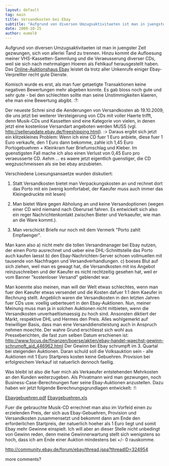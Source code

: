 ```yaml
---
layout: default
tag: main
title: Versandkosten bei Ebay
subtitle: "Aufgrund von diversen Umzugsaktivitaeten ist man in juengster Zeit gezwungen, sich von allerlei Tand zu trennen. Hinzu kommt die Aufloesung meiner VHS-Kassetten-Sammlung und die Veraeusserung diverser CDs, weil sie sich nach mehrmaligen Hoeren als&hellip;"
date: 2009-10-25
author: eumel8
---
```


Aufgrund von diversen Umzugsaktivitaeten ist man in juengster Zeit gezwungen, sich von allerlei Tand zu trennen. Hinzu kommt die Aufloesung meiner VHS-Kassetten-Sammlung und die Veraeusserung diverser CDs, weil sie sich nach mehrmaligen Hoeren als Fehlkauf herausgestellt haben. Das <a href="http://www.ebay.de">Online-Auktionshaus Ebay</a> leistet da trotz aller Unkenrufe einiger Ebay-Verprellter recht gute Dienste. 

Komisch wurde es erst, als man fuer getaetigte Transaktionen keine negativen Bewertungen mehr abgeben konnte. Es gab bloss noch gute und sehr gute - bei den schlechten sollte man seine Unstimmigkeiten klaeren, ehe man eine Bewertung abgibt. :?:

Der neueste Schrei sind die Aenderungen von Versandkosten ab 19.10.2009, die uns jetzt bei weiterer Versteigerung von CDs mit voller Haerte trifft, denn Musik-CDs und Kassetten sind eine Kategorie von vielen, in denen jetzt eine kostenlose Versandart angeboten werden MUSS 
(vgl. http://sellerupdate.ebay.de/freeshipping.html). :>
Daraus ergibt sich jetzt ein klitzekleines Problem: Wenn ich eine CD fuer 1 Euro anbiete, diese fuer 1 Euro verkaufe, den 1 Euro dann bekomme, zahle ich 1,45 Euro Portogebuehren + Kleinkram fuer Briefumschlag und Kleber. Im guenstigsten Fall mache ich also einen Verlust von 0,45 Euro pro veraeusserte CD. Aehm ... es waere jetzt eigentlich guenstiger, die CD wegzuschmeissen als sie bei ebay anzubieten.

Verschiedene Loesungsansaetze wurden diskutiert:
1. Statt Versandkosten bietet man Verpackungskosten an und rechnet dort das Porto mit ein (wenig komfortabel, der Kaeufer muss auch immer das Kleingedruckte mit lesen)

2. Man bietet Ware gegen Abholung an und keine Versandoptionen (wegen einer CD wird niemand nach Oberursel fahren. Es entwickelt sich also ein reger Nachrichtenkontakt zwischen Bieter und Verkaeufer, wie man an die Ware kommt.).

3. Man verschickt Briefe nur noch mit dem Vermerk "Porto zahlt Empfaenger".

Man kann also
a) nicht mehr die tollen Versandmanager bei Ebay nutzen, der einen Porto ausrechnet und ueber eine DHL-Schnittstelle das Porto auch kaufen laesst
b) den Ebay-Nachrichten-Server schoen vollmuellen mit tausende von Nachfragen und Versandverhandlungen.
c) boeses Blut auf sich ziehen, weil man es gewagt hat, die Versandkosten mit ins Angebot reinzuschreiben und der Kaeufer es nicht rechtzeitig gesehen hat, weil er vom Banner "kostenloser Versand" geblendet war. 

Man koennte also meinen, man will der Welt etwas schlechtes, wenn man fuer den Kaeufer etwas versendet und die Kosten dafuer 1:1 dem Kaeufer in Rechnung stellt. 
Angeblich waren die Versandkosten in den letzten Jahren fuer CDs usw. voellig ueberteuert in den Ebay-Auktionen. Nun, meiner Meinung muss man ja in solchen Auktionen nicht mitbieten, wenn die Versandkosten unverhaeltismaessig zu hoch sind. Ansonsten diktiert der Markt, respektive DHL und Hermes den Preis. Alles wohlgemerkt auf freiwilliger Basis, dass man eine Versanddienstleistung auch in Anspruch nehmen moechte.
Der wahre Grund erschliesst sich wohl aus Presseberichten, die fast zum selben Datum erschienen ist:
http://www.focus.de/finanzen/boerse/aktien/ebay-handel-waechst-gewinn-schrumpft_aid_446962.html
Der Gewinn bei Ebay schrumpft im 3. Quartal bei steigenden Auktionen.
Daran schuld soll die Volksauktion sein - alle Auktionen mit 1 Euro Startpreis kosten keine Gebuehren. Provision bei erfolgreichem Verkauf ist natuerlich dennoch faellig.

Was bleibt ist also die fuer mich als Verkaeufer entstehenden Mehrkosten an den Kunden weiterzugeben. Als Privatmann wird man gezwungen, noch Business-Case-Berechnungen fuer seine Ebay-Auktionen anzustellen. 
Dazu haben wir jetzt folgende Berechnungsgrundlagen entwickelt: :!:

<a href="http://blog.eumelnet.de/blogs/media/blogs/blog/Ebaygebuehren.pdf" title="">Ebaygebuehren.pdf</a> 
<a href="http://blog.eumelnet.de/blogs/media/blogs/blog/Ebaygebuehren.xls" title="">Ebaygebuehren.xls</a> 

Fuer die gebrauchte Musik-CD errechnet man also im Vorfeld einen zu erzielenden Preis, der sich aus Ebay-Gebuehren, Provision und Versandkosten zusammensetzt und bekommt dann am Ende den erforderlichen Startpreis, der natuerlich hoeher als 1 Euro liegt und somit Ebay mehr Gewinne einspielt. Ich will aber an dieser Stelle nicht unbedingt von Gewinn reden, denn meine Gewinnerwartung stellt sich wenigstens so hoch, dass ich am Ende einer Auktion mindestens bei +/- 0 rauskomme.

http://community.ebay.de/forum/ebay/thread.jspa?threadID=324954

more comments?
